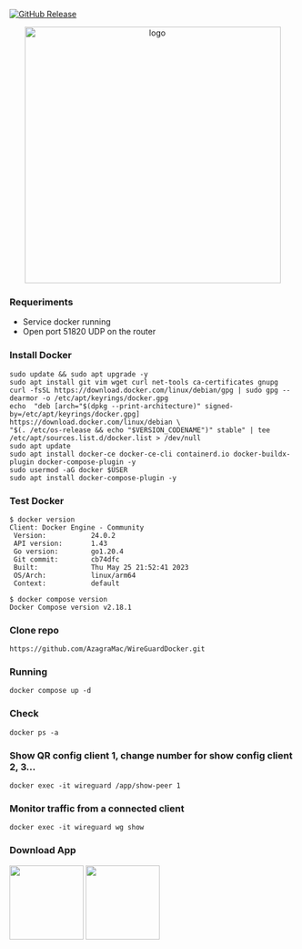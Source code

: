 [![GitHub Release](https://img.shields.io/github/release/linuxserver/docker-wireguard.svg?color=88171a&labelColor=555555&logoColor=ffffff&style=for-the-badge&logo=wireguard)](https://github.com/linuxserver/docker-wireguard/releases)

<p align="center">
  <img src="https://github.com/AzagraMac/wireguard-docker/assets/571796/d0c3ac2a-1c2d-46a1-bc4d-648d0cafa3a2" width="450" title="logo">
</p>

### Requeriments
- Service docker running
- Open port 51820 UDP on the router

### Install Docker
    sudo update && sudo apt upgrade -y
    sudo apt install git vim wget curl net-tools ca-certificates gnupg
    curl -fsSL https://download.docker.com/linux/debian/gpg | sudo gpg --dearmor -o /etc/apt/keyrings/docker.gpg
    echo  "deb [arch="$(dpkg --print-architecture)" signed-by=/etc/apt/keyrings/docker.gpg] https://download.docker.com/linux/debian \
	"$(. /etc/os-release && echo "$VERSION_CODENAME")" stable" | tee /etc/apt/sources.list.d/docker.list > /dev/null
    sudo apt update
    sudo apt install docker-ce docker-ce-cli containerd.io docker-buildx-plugin docker-compose-plugin -y
    sudo usermod -aG docker $USER
    sudo apt install docker-compose-plugin -y

### Test Docker
    $ docker version
    Client: Docker Engine - Community
     Version:           24.0.2
     API version:       1.43
     Go version:        go1.20.4
     Git commit:        cb74dfc
     Built:             Thu May 25 21:52:41 2023
     OS/Arch:           linux/arm64
     Context:           default

    $ docker compose version
    Docker Compose version v2.18.1

### Clone repo
    https://github.com/AzagraMac/WireGuardDocker.git

### Running
    docker compose up -d

### Check
    docker ps -a

### Show QR config client 1, change number for show config client 2, 3... 
    docker exec -it wireguard /app/show-peer 1

### Monitor traffic from a connected client
    docker exec -it wireguard wg show

### Download App
<a href="https://play.google.com/store/apps/details?id=com.wireguard.android"><img src="https://lh3.googleusercontent.com/q1k2l5CwMV31JdDXcpN4Ey7O43PxnjAuZBTmcHEwQxVuv_2wCE2gAAQMWxwNUC2FYEOnYgFPOpw6kmHJWuEGeIBLTj9CuxcOEeU8UXyzWJq4NJM3lg=s0" width="130px"></a>  <a href="https://apps.apple.com/es/app/wireguard/id1441195209"><img src="https://upload.wikimedia.org/wikipedia/commons/thumb/3/3c/Download_on_the_App_Store_Badge.svg/640px-Download_on_the_App_Store_Badge.svg.png" width="130px"></a>
